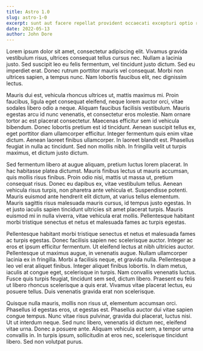 ```yaml
---
title: Astro 1.0
slug: astro-1-0
excerpt: sunt aut facere repellat provident occaecati excepturi optio reprehenderit
date: 2022-05-13
author: John Dore
---
```


Lorem ipsum dolor sit amet, consectetur adipiscing elit. Vivamus gravida vestibulum risus, ultrices consequat tellus cursus nec. Nullam a lacinia justo. Sed suscipit leo eu felis fermentum, vel tincidunt justo dictum. Sed eu imperdiet erat. Donec rutrum porttitor mauris vel consequat. Morbi non ultrices sapien, a tempus nunc. Nam lobortis faucibus elit, nec dignissim lectus.

Mauris dui est, vehicula rhoncus ultrices ut, mattis maximus mi. Proin faucibus, ligula eget consequat eleifend, neque lorem auctor orci, vitae sodales libero odio a neque. Aliquam faucibus facilisis vestibulum. Mauris egestas arcu id nunc venenatis, et consectetur eros molestie. Nam ornare tortor ac est placerat consectetur. Maecenas efficitur sem id vehicula bibendum. Donec lobortis pretium est id tincidunt. Aenean suscipit tellus ex, eget porttitor diam ullamcorper efficitur. Integer fermentum quis enim vitae dictum. Aenean laoreet finibus ullamcorper. In laoreet blandit est. Phasellus feugiat in nulla ac tincidunt. Sed non mollis nibh. In fringilla velit ut turpis maximus, et dictum justo dictum.

Sed fermentum libero at augue aliquam, pretium luctus lorem placerat. In hac habitasse platea dictumst. Mauris finibus lectus ut mauris accumsan, quis mollis risus finibus. Proin odio nisi, mattis ut massa ut, pretium consequat risus. Donec eu dapibus ex, vitae vestibulum tellus. Aenean vehicula risus turpis, non pharetra ante vehicula et. Suspendisse potenti. Mauris euismod ante hendrerit elit dictum, at varius tellus elementum. Mauris sagittis risus malesuada mauris cursus, id tempus justo egestas. In et justo iaculis sapien tincidunt ultricies sit amet placerat turpis. Mauris euismod mi in nulla viverra, vitae vehicula erat mollis. Pellentesque habitant morbi tristique senectus et netus et malesuada fames ac turpis egestas.

Pellentesque habitant morbi tristique senectus et netus et malesuada fames ac turpis egestas. Donec facilisis sapien nec scelerisque auctor. Integer ac eros et ipsum efficitur fermentum. Ut eleifend lectus at nibh ultricies auctor. Pellentesque ut maximus augue, in venenatis augue. Nullam ullamcorper lacinia ex in fringilla. Morbi a facilisis neque, et gravida nulla. Pellentesque a leo vel erat aliquet finibus. Integer aliquet finibus lobortis. In diam metus, iaculis at congue eget, scelerisque in turpis. Nam convallis venenatis luctus. Fusce quis turpis feugiat, tincidunt sem sed, dictum libero. Praesent eu felis ut libero rhoncus scelerisque a quis erat. Vivamus vitae placerat lectus, eu posuere tellus. Duis venenatis gravida erat non scelerisque.

Quisque nulla mauris, mollis non risus ut, elementum accumsan orci. Phasellus id egestas eros, ut egestas est. Phasellus auctor dui vitae sapien congue tempus. Nunc vitae risus pulvinar, gravida dui placerat, luctus nisi. Ut ut interdum neque. Sed nunc libero, venenatis id dictum nec, eleifend vitae urna. Donec a posuere ante. Aliquam vehicula est sem, a tempor urna convallis in. In turpis ipsum, sollicitudin at eros nec, scelerisque tincidunt libero. Sed non volutpat purus.